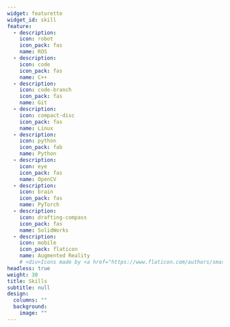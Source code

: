```yaml
---
widget: featurette
widget_id: skill
feature:
  - description: 
    icon: robot
    icon_pack: fas
    name: ROS
  - description: 
    icon: code
    icon_pack: fas
    name: C++
  - description:
    icon: code-branch
    icon_pack: fas
    name: Git
  - description:
    icon: compact-disc
    icon_pack: fas
    name: Linux
  - description: 
    icon: python
    icon_pack: fab
    name: Python
  - description: 
    icon: eye
    icon_pack: fas
    name: OpenCV
  - description: 
    icon: brain
    icon_pack: fas
    name: PyTorch
  - description: 
    icon: drafting-compass
    icon_pack: fas
    name: SolidWorks
  - description: 
    icon: mobile
    icon_pack: flaticon
    name: Augmented Reality
    # <div>Icons made by <a href="https://www.flaticon.com/authors/smashicons" title="Smashicons">Smashicons</a> from <a href="https://www.flaticon.com/" title="Flaticon">www.flaticon.com</a></div>
headless: true
weight: 30
title: Skills
subtitle: null
design:
  columns: ""
  background:
    image: ""
---
```

